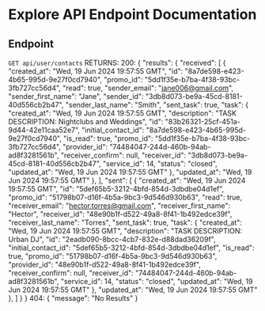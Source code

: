 # Explore API Endpoint Documentation

## Endpoint

`GET api/user/contacts`
RETURNS:
200:
{
"results": {
"received": [
{
"created_at": "Wed, 19 Jun 2024 19:57:55 GMT",
"id": "8a7de598-e423-4b65-995d-9e27f0cd7940",
"promo_id": "5dd1f35e-b7ba-4f38-93bc-3fb727cc56d4",
"read": true,
"sender_email": "jane006@gmail.com",
"sender_first_name": "Jane",
"sender_id": "3db8d073-be9a-45cd-8181-40d556cb2b47",
"sender_last_name": "Smith",
"sent_task": true,
"task": {
"created_at": "Wed, 19 Jun 2024 19:57:55 GMT",
"description": "TASK DESCRIPTION: Nightclubs and Weddings",
"id": "83b26321-25cf-451a-9d44-42e11caa52e7",
"initial_contact_id": "8a7de598-e423-4b65-995d-9e27f0cd7940",
"is_read": true,
"promo_id": "5dd1f35e-b7ba-4f38-93bc-3fb727cc56d4",
"provider_id": "74484047-244d-460b-94ab-ad8f3281561b",
"receiver_confirm": null,
"receiver_id": "3db8d073-be9a-45cd-8181-40d556cb2b47",
"service_id": 14,
"status": "closed",
"updated_at": "Wed, 19 Jun 2024 19:57:55 GMT"
},
"updated_at": "Wed, 19 Jun 2024 19:57:55 GMT"
},
],
"sent": [
{
"created_at": "Wed, 19 Jun 2024 19:57:55 GMT",
"id": "5def65b5-3212-4bfd-854d-3dbdbe04d1ef",
"promo_id": "51798b07-d16f-4b5a-9bc3-9d546d930b63",
"read": true,
"receiver_email": "hector.torres@gmail.com",
"receiver_first_name": "Hector",
"receiver_id": "48e90b1f-d522-49a8-8f41-1b492edce39f",
"receiver_last_name": "Torres",
"sent_task": true,
"task": {
"created_at": "Wed, 19 Jun 2024 19:57:55 GMT",
"description": "TASK DESCRIPTION: Urban DJ",
"id": "2eadb090-8bcc-4cb7-832e-d88dad36209f",
"initial_contact_id": "5def65b5-3212-4bfd-854d-3dbdbe04d1ef",
"is_read": true,
"promo_id": "51798b07-d16f-4b5a-9bc3-9d546d930b63",
"provider_id": "48e90b1f-d522-49a8-8f41-1b492edce39f",
"receiver_confirm": null,
"receiver_id": "74484047-244d-460b-94ab-ad8f3281561b",
"service_id": 14,
"status": "closed",
"updated_at": "Wed, 19 Jun 2024 19:57:55 GMT"
},
"updated_at": "Wed, 19 Jun 2024 19:57:55 GMT"
},
]
}
}
404:
{
"message": "No Results"
}

```

```
